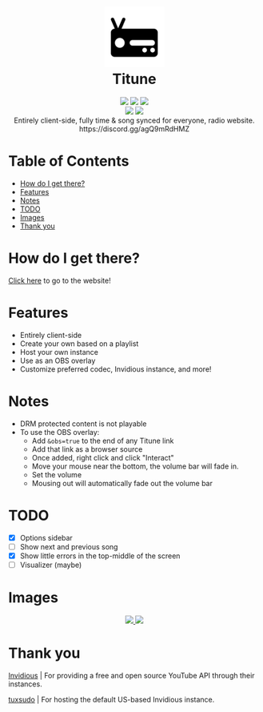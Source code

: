 <h1 align="center">
 <img height="120px" src="icons/titune.png" />
 <br />
 Titune
</h1>
<div align="center">
 <img src="https://img.shields.io/github/actions/workflow/status/SpikeHD/Titune/deploy.yml" />
 <img src="https://img.shields.io/github/package-json/v/SpikeHD/Titune" />
 <img src="https://img.shields.io/github/repo-size/SpikeHD/Titune" />
</div>
<div align="center">
 <img src="https://img.shields.io/github/commit-activity/m/SpikeHD/Titune" />
 <img src="https://img.shields.io/github/stars/SpikeHD/Titune" />
</div>

<div align="center">
 Entirely client-side, fully time & song synced for everyone, radio website.
 <br/>
 https://discord.gg/agQ9mRdHMZ
</div>

# Table of Contents

* [How do I get there?](#how-do-i-get-there)
* [Features](#features)
* [Notes](#notes)
* [TODO](#todo)
* [Images](#images)
* [Thank you](#thank-you)

# How do I get there?

[Click here](https://spikehd.github.io/Titune/) to go to the website! 

# Features

* Entirely client-side
* Create your own based on a playlist
* Host your own instance
* Use as an OBS overlay
* Customize preferred codec, Invidious instance, and more!

# Notes

* DRM protected content is not playable
* To use the OBS overlay:
  * Add `&obs=true` to the end of any Titune link
  * Add that link as a browser source
  * Once added, right click and click "Interact"
  * Move your mouse near the bottom, the volume bar will fade in.
  * Set the volume
  * Mousing out will automatically fade out the volume bar

# TODO

* [x] Options sidebar
* [ ] Show next and previous song
* [x] Show little errors in the top-middle of the screen
* [ ] Visualizer (maybe)

# Images

<div align="center">
 <a href="https://spikehd.github.io/Titune/?id=PL9amtKqWY8ajIjSWZFrm7ZPlHY_sSyWMK&name=24/7%20Neon%20White">
   <img width="80%" src="https://github.com/SpikeHD/Titune/assets/25207995/81fdfc93-dc18-414b-bbb8-5334c7797540" />
 </a>

 <img width="80%" src="https://github.com/SpikeHD/Titune/assets/25207995/f6f61dca-fbd6-464d-b311-b1ac254aa061" />
</div>

# Thank you

[Invidious](https://github.com/iv-org/invidious) | For providing a free and open source YouTube API through their instances.

[tuxsudo](https://tux.pizza/) | For hosting the default US-based Invidious instance.
